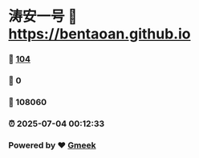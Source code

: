 # 涛安一号 :link: https://bentaoan.github.io 
### :page_facing_up: [104](https://bentaoan.github.io/tag.html) 
### :speech_balloon: 0 
### :hibiscus: 108060 
### :alarm_clock: 2025-07-04 00:12:33 
### Powered by :heart: [Gmeek](https://github.com/Meekdai/Gmeek)
